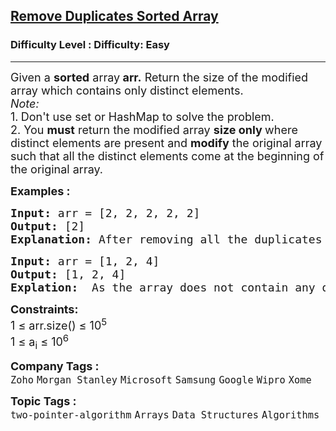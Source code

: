 <h2><a href="https://www.geeksforgeeks.org/problems/remove-duplicate-elements-from-sorted-array/1">Remove Duplicates Sorted Array</a></h2><h3>Difficulty Level : Difficulty: Easy</h3><hr><div class="problems_problem_content__Xm_eO"><p><span style="font-size: 18px;">Given a <strong>sorted</strong> array<strong> arr.</strong> Return the size of the modified array which contains only distinct elements.<br></span><span style="font-size: 18px;"><em>Note:</em><strong> </strong><br>1.<strong>&nbsp;</strong>Don't use set or HashMap to solve the problem.<br>2. You <strong>must</strong> return the modified array <strong>size only </strong>where distinct elements are present and <strong>modify</strong> the original array such that all the distinct elements come at the beginning of the original array.</span></p>
<p><span style="font-size: 18px;"><strong>Examples :</strong></span></p>
<pre><span style="font-size: 18px;"><strong>Input: </strong>arr = [2, 2, 2, 2, 2]
<strong>Output:</strong> [2]
<strong>Explanation:</strong> After removing all the duplicates only one instance of 2 will remain i.e. [2] so modified array will contains 2 at first position and you should <strong>return 1</strong> after modifying the array, the driver code will print the modified array elements.</span>
</pre>
<pre><span style="font-size: 18px;"><strong>Input: </strong>arr = [1, 2, 4]
<strong>Output:</strong> [1, 2, 4]<br><strong>Explation:  </strong>As the array does not contain any duplicates so you should return 3.</span></pre>
<p><span style="font-size: 18px;"><strong>Constraints:</strong><br>1 ≤ arr.size() ≤ 10<sup>5</sup><br>1 ≤ a<sub>i</sub> ≤ 10<sup>6</sup></span></p></div><p><span style=font-size:18px><strong>Company Tags : </strong><br><code>Zoho</code>&nbsp;<code>Morgan Stanley</code>&nbsp;<code>Microsoft</code>&nbsp;<code>Samsung</code>&nbsp;<code>Google</code>&nbsp;<code>Wipro</code>&nbsp;<code>Xome</code>&nbsp;<br><p><span style=font-size:18px><strong>Topic Tags : </strong><br><code>two-pointer-algorithm</code>&nbsp;<code>Arrays</code>&nbsp;<code>Data Structures</code>&nbsp;<code>Algorithms</code>&nbsp;